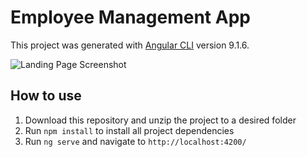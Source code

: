 # Employee Management App

This project was generated with [Angular CLI](https://github.com/angular/angular-cli) version 9.1.6.

![Landing Page Screenshot](landingpage.jpg)

## How to use

1. Download this repository and unzip the project to a desired folder
2. Run `npm install` to install all project dependencies
3. Run `ng serve` and navigate to `http://localhost:4200/`



